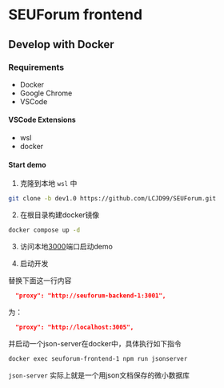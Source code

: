 # SEUForum frontend

## Develop with Docker

### Requirements

- Docker
- Google Chrome
- VSCode

#### VSCode Extensions
- wsl
- docker

#### Start demo
1. 克隆到本地 `wsl` 中
``` bash
git clone -b dev1.0 https://github.com/LCJD99/SEUForum.git
```
2. 在根目录构建docker镜像
``` bash
docker compose up -d
```

3. 访问本地[3000](localhost:3000)端口启动demo


4. 启动开发

替换下面这一行内容
```json
  "proxy": "http://seuforum-backend-1:3001",
```
为：
```json
  "proxy": "http://localhost:3005",
```

并启动一个json-server在docker中，具体执行如下指令
```bash
docker exec seuforum-frontend-1 npm run jsonserver
```

`json-server` 实际上就是一个用json文档保存的微小数据库
